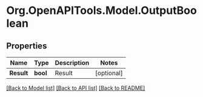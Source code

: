 
# Org.OpenAPITools.Model.OutputBoolean

## Properties

Name | Type | Description | Notes
------------ | ------------- | ------------- | -------------
**Result** | **bool** | Result | [optional] 

[[Back to Model list]](../README.md#documentation-for-models)
[[Back to API list]](../README.md#documentation-for-api-endpoints)
[[Back to README]](../README.md)

